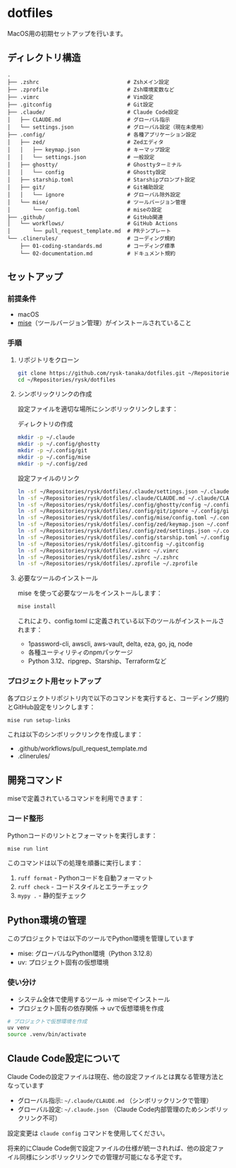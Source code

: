 # dotfiles

MacOS用の初期セットアップを行います。

## ディレクトリ構造

```text
.
├── .zshrc                            # Zshメイン設定
├── .zprofile                         # Zsh環境変数など
├── .vimrc                            # Vim設定
├── .gitconfig                        # Git設定
├── .claude/                          # Claude Code設定
│   ├── CLAUDE.md                     # グローバル指示
│   └── settings.json                 # グローバル設定（現在未使用）
├── .config/                          # 各種アプリケーション設定
│   ├── zed/                          # Zedエディタ
│   │   ├── keymap.json               # キーマップ設定
│   │   └── settings.json             # 一般設定
│   ├── ghostty/                      # Ghosttyターミナル
│   │   └── config                    # Ghostty設定
│   ├── starship.toml                 # Starshipプロンプト設定
│   ├── git/                          # Git補助設定
│   │   └── ignore                    # グローバル除外設定
│   └── mise/                         # ツールバージョン管理
│       └── config.toml               # miseの設定
├── .github/                          # GitHub関連
│   └── workflows/                    # GitHub Actions
│       └── pull_request_template.md  # PRテンプレート
└── .clinerules/                      # コーディング規約
    ├── 01-coding-standards.md        # コーディング標準
    └── 02-documentation.md           # ドキュメント規約
```

## セットアップ

### 前提条件

- macOS
- [mise](https://mise.jdx.dev/)（ツールバージョン管理）がインストールされていること

### 手順

1. リポジトリをクローン

    ```bash
    git clone https://github.com/rysk-tanaka/dotfiles.git ~/Repositories/rysk/dotfiles
    cd ~/Repositories/rysk/dotfiles
    ```

2. シンボリックリンクの作成

    設定ファイルを適切な場所にシンボリックリンクします：

    ディレクトリの作成

    ```bash
    mkdir -p ~/.claude
    mkdir -p ~/.config/ghostty
    mkdir -p ~/.config/git
    mkdir -p ~/.config/mise
    mkdir -p ~/.config/zed
    ```

    設定ファイルのリンク

    ```bash
    ln -sf ~/Repositories/rysk/dotfiles/.claude/settings.json ~/.claude/settings.json
    ln -sf ~/Repositories/rysk/dotfiles/.claude/CLAUDE.md ~/.claude/CLAUDE.md
    ln -sf ~/Repositories/rysk/dotfiles/.config/ghostty/config ~/.config/ghostty/config
    ln -sf ~/Repositories/rysk/dotfiles/.config/git/ignore ~/.config/git/ignore
    ln -sf ~/Repositories/rysk/dotfiles/.config/mise/config.toml ~/.config/mise/config.toml
    ln -sf ~/Repositories/rysk/dotfiles/.config/zed/keymap.json ~/.config/zed/keymap.json
    ln -sf ~/Repositories/rysk/dotfiles/.config/zed/settings.json ~/.config/zed/settings.json
    ln -sf ~/Repositories/rysk/dotfiles/.config/starship.toml ~/.config/starship.toml
    ln -sf ~/Repositories/rysk/dotfiles/.gitconfig ~/.gitconfig
    ln -sf ~/Repositories/rysk/dotfiles/.vimrc ~/.vimrc
    ln -sf ~/Repositories/rysk/dotfiles/.zshrc ~/.zshrc
    ln -sf ~/Repositories/rysk/dotfiles/.zprofile ~/.zprofile
    ```

3. 必要なツールのインストール

    mise を使って必要なツールをインストールします：

    ```bash
    mise install
    ```

    これにより、config.toml に定義されている以下のツールがインストールされます：

    - 1password-cli, awscli, aws-vault, delta, eza, go, jq, node
    - 各種ユーティリティのnpmパッケージ
    - Python 3.12、ripgrep、Starship、Terraformなど

### プロジェクト用セットアップ

各プロジェクトリポジトリ内で以下のコマンドを実行すると、コーディング規約とGitHub設定をリンクします：

```bash
mise run setup-links
```

これは以下のシンボリックリンクを作成します：

- .github/workflows/pull_request_template.md
- .clinerules/

## 開発コマンド

miseで定義されているコマンドを利用できます：

### コード整形

Pythonコードのリントとフォーマットを実行します：

```bash
mise run lint
```

このコマンドは以下の処理を順番に実行します：

1. `ruff format` - Pythonコードを自動フォーマット
2. `ruff check` - コードスタイルとエラーチェック
3. `mypy .` - 静的型チェック

## Python環境の管理

このプロジェクトでは以下のツールでPython環境を管理しています

- mise: グローバルなPython環境（Python 3.12.8）
- uv: プロジェクト固有の仮想環境

### 使い分け

- システム全体で使用するツール → miseでインストール
- プロジェクト固有の依存関係 → uvで仮想環境を作成

```bash
# プロジェクトで仮想環境を作成
uv venv
source .venv/bin/activate
```

## Claude Code設定について

Claude Codeの設定ファイルは現在、他の設定ファイルとは異なる管理方法となっています

- グローバル指示: `~/.claude/CLAUDE.md` （シンボリックリンクで管理）
- グローバル設定: `~/.claude.json` （Claude Code内部管理のためシンボリックリンク不可）

設定変更は `claude config` コマンドを使用してください。

将来的にClaude Code側で設定ファイルの仕様が統一されれば、他の設定ファイル同様にシンボリックリンクでの管理が可能になる予定です。
